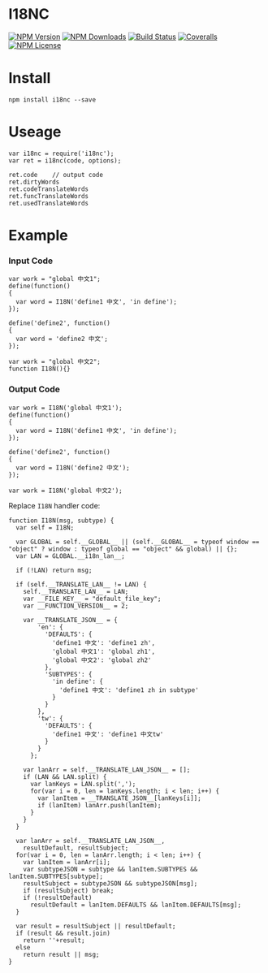 I18NC
==================


[![NPM Version][npm-image]][npm-url]
[![NPM Downloads][downloads-image]][npm-url]
[![Build Status][travis-image]][travis-url]
[![Coveralls][coveralls-image]][coveralls-url]
[![NPM License][license-image]][npm-url]

# Install
```
npm install i18nc --save
```

# Useage

```
var i18nc = require('i18nc');
var ret = i18nc(code, options);

ret.code    // output code
ret.dirtyWords
ret.codeTranslateWords
ret.funcTranslateWords
ret.usedTranslateWords
```


# Example

### Input Code

```
var work = "global 中文1";
define(function()
{
  var word = I18N('define1 中文', 'in define');
});

define('define2', function()
{
  var word = 'define2 中文';
});

var work = "global 中文2";
function I18N(){}
```

### Output Code

```
var work = I18N('global 中文1');
define(function()
{
  var word = I18N('define1 中文', 'in define');
});

define('define2', function()
{
  var word = I18N('define2 中文');
});

var work = I18N('global 中文2');
```

Replace `I18N` handler code:

```
function I18N(msg, subtype) {
  var self = I18N;

  var GLOBAL = self.__GLOBAL__ || (self.__GLOBAL__ = typeof window == "object" ? window : typeof global == "object" && global) || {};
  var LAN = GLOBAL.__i18n_lan__;

  if (!LAN) return msg;

  if (self.__TRANSLATE_LAN__ != LAN) {
    self.__TRANSLATE_LAN__ = LAN;
    var __FILE_KEY__ = "default_file_key";
    var __FUNCTION_VERSION__ = 2;

    var __TRANSLATE_JSON__ = {
        'en': {
          'DEFAULTS': {
            'define1 中文': 'define1 zh',
            'global 中文1': 'global zh1',
            'global 中文2': 'global zh2'
          },
          'SUBTYPES': {
            'in define': {
              'define1 中文': 'define1 zh in subtype'
            }
          }
        },
        'tw': {
          'DEFAULTS': {
            'define1 中文': 'define1 中文tw'
          }
        }
      };

    var lanArr = self.__TRANSLATE_LAN_JSON__ = [];
    if (LAN && LAN.split) {
      var lanKeys = LAN.split(',');
      for(var i = 0, len = lanKeys.length; i < len; i++) {
        var lanItem = __TRANSLATE_JSON__[lanKeys[i]];
        if (lanItem) lanArr.push(lanItem);
      }
    }
  }

  var lanArr = self.__TRANSLATE_LAN_JSON__,
    resultDefault, resultSubject;
  for(var i = 0, len = lanArr.length; i < len; i++) {
    var lanItem = lanArr[i];
    var subtypeJSON = subtype && lanItem.SUBTYPES && lanItem.SUBTYPES[subtype];
    resultSubject = subtypeJSON && subtypeJSON[msg];
    if (resultSubject) break;
    if (!resultDefault)
      resultDefault = lanItem.DEFAULTS && lanItem.DEFAULTS[msg];
  }

  var result = resultSubject || resultDefault;
  if (result && result.join)
    return ''+result;
  else
    return result || msg;
}
```


[npm-image]: http://img.shields.io/npm/v/i18nc.svg
[downloads-image]: http://img.shields.io/npm/dm/i18nc.svg
[npm-url]: https://www.npmjs.org/package/i18nc
[travis-image]: http://img.shields.io/travis/Bacra/node-i18nc/master.svg?label=linux
[travis-url]: https://travis-ci.org/Bacra/node-i18nc
[appveyor-image]: https://img.shields.io/appveyor/ci/Bacra/node-i18nc/master.svg?label=windows
[appveyor-url]: https://ci.appveyor.com/project/Bacra/node-i18nc
[coveralls-image]: https://img.shields.io/coveralls/Bacra/node-i18nc.svg
[coveralls-url]: https://coveralls.io/github/Bacra/node-i18nc
[license-image]: http://img.shields.io/npm/l/i18nc.svg

